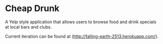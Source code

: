 # Cheap Drunk

A Yelp style application that allows users to browse food and drink specials at local bars and clubs.

Current iteration can be found at (http://falling-earth-2513.herokuapp.com/).